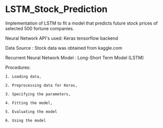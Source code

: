 # LSTM_Stock_Prediction

Implementation of LSTM to fit a model that predicts future stock prices of selected 500 fortune companies. 

Neural Network API's used: Keras tensorflow backend

Data Source : Stock data was obtained from kaggle.com 

Recurrent Neural Network Model : Long-Short Term Model (LSTM)

Procedures: 
  
    1. Loading data, 
    
    2. Preprocessing data for Keras, 
    
    3. Specifying the parameters, 
    
    4. Fitting the model, 
    
    5. Evaluating the model
    
    6. Using the model


